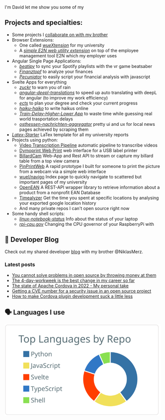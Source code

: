 I'm David let me show you some of my

## Projects and specialties:

* Some projects I [collaborate on with my brother](https://github.com/Merzlabs)
* Browser Extensions:
  * One called [*wueXtension*](https://github.com/DavidM42/wueXtension) for my university
  * A [*simple E2N web utility extension*](https://github.com/DavidM42/E2NCalculator) on top of the employee management tool E2N which my employer uses
* Angular Single Page Applications:
  * [*beatipy*](https://github.com/DavidM42/beatipy) to sync your Spotify playlists with the vr game beatsaber
  * [*Finanztopf*](https://github.com/Merzlabs/finanztopf) to analyze your finances
  * [*Pecuniator*](https://github.com/Merzlabs/pecuniator) to easily script your financial analysis with javascript
* Svelte Apps for everything
  * [*zuckr*](https://github.com/DavidM42/zuckr) to warn you of rain
  * [*angular-deepl-translations*](https://github.com/DavidM42/angular-deepl-translations) to speed up auto translating with deepL for angular (to improve my work efficiency)
  * [*ects*](https://github.com/DavidM42/ects) to plan your degree and check your current progress
  * [*haiku-haiko*](https://github.com/DavidM42/haiku-haiko) to write haikus online
  * [*Train-Delay-Higher-Lower App*](https://github.com/DavidM42/App-Train-Delay-Higher-Lower) to waste time while guessing real world trasportation delays
  * [*osthessen-nachrichten-aggregator*](https://github.com/DavidM42/osthessen-nachrichten-aggregator) pretty ui and ux for local news pages achieved by scraping them  
* [*Latex-Starter*](https://github.com/DavidM42/Latex-Starter) LaTex template for all my university reports 
* Projects using python:
  * [Video Transcription Pipeline](https://github.com/DavidM42/Video-Transcription-Pipeline) automatic pipeline to transcribe videos
  * [Dymoprint Web Print](https://github.com/DavidM42/dymoprint-web-print) web interface for a USB label printer
  * [BillardCam](https://github.com/DavidM42/BillardCam) Web-App and Rest API to stream or capture my billard table from a top view camera
  * [PinPrintWeb](https://github.com/DavidM42/PinPrintWeb) A rapid prototype I built for someone to print the picture from a webcam via a simple web interface
  * [wuel/navigo](https://github.com/DavidM42/wuel) Index page to quickly navigate to scattered but important pages of my university
  * [OpenEAN](https://github.com/DavidM42/OpenEAN) A REST-API wrapper library to retrieve information about a product from a nonprofit EAN Database
  <!-- TODO open source RevY ? -->
  * [Timealyzer](https://github.com/DavidM42/Timealyzer) Get the time you spent at specific locations by analysing your exported google location history
  * And many private repos I can't open source right now
* Some handy shell scripts:
  * [*linux-notebook-status*](https://github.com/DavidM42/linux-notebook-status) Info about the status of your laptop 
  * [*rpi-cpu.gov*](https://github.com/DavidM42/rpi-cpu.gov) Changing the CPU governor of your RaspberryPi with

## 📩 Developer Blog
Check out my shared developer [blog](https://blog.merzlabs.com/) with my brother @NiklasMerz.
### Latest posts
<!-- BLOG-POST-LIST:START -->
- [You cannot solve problems in open source by throwing money at them](/posts/help-oss-projects/)
- [The 4-day-workweek is the best change in my career so far](/posts/four-day-workweek/)
- [The state of Apache Cordova in 2022 - My personal take](/posts/cordova-2022/)
- [Getting a CVE number for a security issue in an open source project](/posts/oss-vulnerability/)
- [How to make Cordova plugin development suck a little less](/posts/cordova-plugin-development/)
<!-- BLOG-POST-LIST:END -->

## 🗣️ Languages I use
[![](https://raw.githubusercontent.com/DavidM42/DavidM42/master/profile-summary-card-output/default/1-repos-per-language.svg)](https://github.com/vn7n24fzkq/github-profile-summary-cards)
